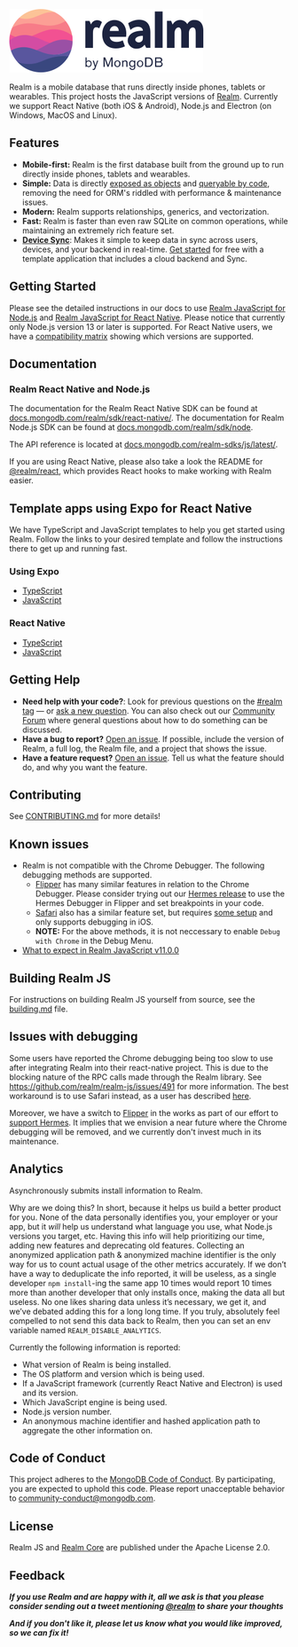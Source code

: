 <picture>
    <source srcset="./logo-dark.svg" media="(prefers-color-scheme: dark)" alt="realm by MongoDB">
    <img src="./logo.svg" alt="realm by MongoDB">
</picture>

Realm is a mobile database that runs directly inside phones, tablets or wearables.
This project hosts the JavaScript versions of [Realm](https://realm.io/). Currently we support React Native (both iOS & Android), Node.js and Electron (on Windows, MacOS and Linux).

## Features

* **Mobile-first:** Realm is the first database built from the ground up to run directly inside phones, tablets and wearables.
* **Simple:** Data is directly [exposed as objects](https://docs.mongodb.com/realm/node/realms/) and [queryable by code](https://docs.mongodb.com/realm/node/query-engine/), removing the need for ORM's riddled with performance & maintenance issues.
* **Modern:** Realm supports relationships, generics, and vectorization.
* **Fast:** Realm is faster than even raw SQLite on common operations, while maintaining an extremely rich feature set.
* **[Device Sync](https://www.mongodb.com/atlas/app-services/device-sync)**: Makes it simple to keep data in sync across users, devices, and your backend in real-time. [Get started](http://mongodb.com/realm/register?utm_medium=github_atlas_CTA&utm_source=realm_js_github) for free with a template application that includes a cloud backend and Sync.

## Getting Started

Please see the detailed instructions in our docs to use [Realm JavaScript for Node.js](https://docs.mongodb.com/realm/sdk/node/) and [Realm JavaScript for React Native](https://docs.mongodb.com/realm/sdk/react-native/). Please notice that currently only Node.js version 13 or later is supported. For React Native users, we have a [compatibility matrix](COMPATIBILITY.md) showing which versions are supported.

## Documentation

### Realm React Native and Node.js

The documentation for the Realm React Native SDK can be found at [docs.mongodb.com/realm/sdk/react-native/](https://docs.mongodb.com/realm/sdk/react-native/). The documentation for Realm Node.js SDK can be found at [docs.mongodb.com/realm/sdk/node](https://docs.mongodb.com/realm/sdk/node/).

The API reference is located at [docs.mongodb.com/realm-sdks/js/latest/](https://docs.mongodb.com/realm-sdks/js/latest/).

If you are using React Native, please also take a look the README for [@realm/react](https://github.com/realm/realm-js/tree/master/packages/realm-react#readme), which provides React hooks to make working with Realm easier.


## Template apps using Expo for React Native

We have TypeScript and JavaScript templates to help you get started using Realm.  Follow the links to your desired template and follow the instructions there to get up and running fast.
### Using Expo

- [TypeScript](https://github.com/realm/realm-js/tree/master/templates/expo-template-ts#readme)
- [JavaScript](https://github.com/realm/realm-js/tree/master/templates/expo-template-js#readme)

### React Native

- [TypeScript](https://github.com/realm/realm-js/tree/master/templates/react-native-template-realm-ts#readme)
- [JavaScript](https://github.com/realm/realm-js/tree/master/templates/react-native-template-realm-js#readme)
## Getting Help

* **Need help with your code?**: Look for previous questions on the  [#realm tag](https://stackoverflow.com/questions/tagged/realm?sort=newest) — or [ask a new question](https://stackoverflow.com/questions/ask?tags=realm). You can also check out our [Community Forum](https://developer.mongodb.com/community/forums/tags/c/realm/9/realm-sdk) where general questions about how to do something can be discussed.
* **Have a bug to report?** [Open an issue](https://github.com/realm/realm-js/issues/new). If possible, include the version of Realm, a full log, the Realm file, and a project that shows the issue.
* **Have a feature request?** [Open an issue](https://github.com/realm/realm-js/issues/new). Tell us what the feature should do, and why you want the feature.

## Contributing

See [CONTRIBUTING.md](https://github.com/realm/realm-js/blob/master/CONTRIBUTING.md) for more details!

## Known issues

* Realm is not compatible with the Chrome Debugger.  The following debugging methods are supported.
   * [Flipper](https://fbflipper.com/) has many similar features in relation to the Chrome Debugger. Please consider trying out our [Hermes release](https://github.com/realm/realm-js/issues/3940) to use the Hermes Debugger in Flipper and set breakpoints in your code.
   * [Safari](https://reactnative.dev/docs/debugging#safari-developer-tools) also has a similar feature set, but requires [some setup](https://blog.nparashuram.com/2019/10/debugging-react-native-ios-apps-with.html) and only supports debugging in iOS.
   * **NOTE:** For the above methods, it is not neccessary to enable `Debug with Chrome` in the Debug Menu.
* [What to expect in Realm JavaScript v11.0.0](https://github.com/realm/realm-js/discussions/4839)

## Building Realm JS

For instructions on building Realm JS yourself from source, see the [building.md](contrib/building.md) file.

## Issues with debugging
Some users have reported the Chrome debugging being too slow to use after integrating Realm into their react-native project. This is due to the blocking nature of the RPC calls made through the Realm library. See https://github.com/realm/realm-js/issues/491 for more information. The best workaround is to use Safari instead, as a user has described [here](https://github.com/realm/realm-js/issues/491#issuecomment-404670910).

Moreover, we have a switch to [Flipper](https://fbflipper.com/) in the works as part of our effort to [support Hermes](https://github.com/realm/realm-js/pull/3792). It implies that we envision a near future where the Chrome debugging will be removed, and we currently don't invest much in its maintenance.

## Analytics

Asynchronously submits install information to Realm.

Why are we doing this? In short, because it helps us build a better product
for you. None of the data personally identifies you, your employer or your
app, but it *will* help us understand what language you use, what Node.js
versions you target, etc. Having this info will help prioritizing our time,
adding new features and deprecating old features. Collecting an anonymized
application path & anonymized machine identifier is the only way for us to
count actual usage of the other metrics accurately. If we don’t have a way to
deduplicate the info reported, it will be useless, as a single developer
`npm install`-ing the same app 10 times would report 10 times more than another
developer that only installs once, making the data all but useless.
No one likes sharing data unless it’s necessary, we get it, and we’ve
debated adding this for a long long time. If you truly, absolutely
feel compelled to not send this data back to Realm, then you can set an env
variable named `REALM_DISABLE_ANALYTICS`.

Currently the following information is reported:

 * What version of Realm is being installed.
 * The OS platform and version which is being used.
 * If a JavaScript framework (currently React Native and Electron) is used and its version.
 * Which JavaScript engine is being used.
 * Node.js version number.
 * An anonymous machine identifier and hashed application path to aggregate the other information on.

## Code of Conduct

This project adheres to the [MongoDB Code of Conduct](https://www.mongodb.com/community-code-of-conduct).
By participating, you are expected to uphold this code. Please report
unacceptable behavior to [community-conduct@mongodb.com](mailto:community-conduct@mongodb.com).

## License

Realm JS and [Realm Core](https://github.com/realm/realm-core) are published under the Apache License 2.0.

## Feedback

**_If you use Realm and are happy with it, all we ask is that you please consider sending out a tweet mentioning [@realm](https://twitter.com/realm) to share your thoughts_**

**_And if you don't like it, please let us know what you would like improved, so we can fix it!_**

<img style="width: 0px; height: 0px;" src="https://3eaz4mshcd.execute-api.us-east-1.amazonaws.com/prod?s=https://github.com/realm/realm-js/#README.md">
